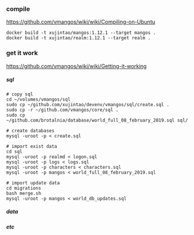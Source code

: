 ### compile
https://github.com/vmangos/wiki/wiki/Compiling-on-Ubuntu

```
docker build -t xujintao/mangos:1.12.1 --target mangos .
docker build -t xujintao/realm:1.12.1 --target realm .
```

### get it work
https://github.com/vmangos/wiki/wiki/Getting-it-working

##### sql
```
# copy sql
cd ~/volumes/vmangos/sql
sudo cp ~/github.com/xujintao/devenv/vmangos/sql/create.sql .
sudo cp -r ~/github.com/vmangos/core/sql .
sudo cp ~/github.com/brotalnia/database/world_full_08_february_2019.sql sql/

# create databases
mysql -uroot -p < create.sql

# import exist data
cd sql
mysql -uroot -p realmd < logon.sql
mysql -uroot -p logs < logs.sql
mysql -uroot -p characters < characters.sql
mysql -uroot -p mangos < world_full_08_february_2019.sql

# import update data
cd migrations
bash merge.sh
mysql -uroot -p mangos < world_db_updates.sql
```

##### data


##### etc